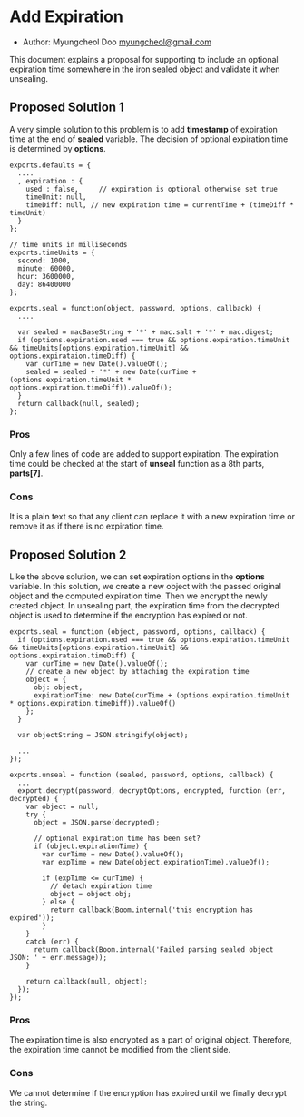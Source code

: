 # Add Expiration
* Author: Myungcheol Doo <myungcheol@gmail.com>

This document explains a proposal for supporting to include an optional expiration time somewhere in the iron sealed object and validate it when unsealing.

## Proposed Solution 1
A very simple solution to this problem is to add **timestamp** of expiration time at the end of **sealed** variable. The decision of optional expiration time is determined by **options**. 

````
exports.defaults = {
  ....
  , expiration : {
    used : false,     // expiration is optional otherwise set true
    timeUnit: null,   
    timeDiff: null, // new expiration time = currentTime + (timeDiff * timeUnit)
  }
};

// time units in milliseconds
exports.timeUnits = {
  second: 1000,
  minute: 60000,
  hour: 3600000,
  day: 86400000
};

exports.seal = function(object, password, options, callback) {
  ....
  
  var sealed = macBaseString + '*' + mac.salt + '*' + mac.digest;
  if (options.expiration.used === true && options.expiration.timeUnit && timeUnits[options.expiration.timeUnit] && options.expirataion.timeDiff) {
    var curTime = new Date().valueOf();
    sealed = sealed + '*' + new Date(curTime + (options.expiration.timeUnit * options.expiration.timeDiff)).valueOf();
  }
  return callback(null, sealed);
};
````

### Pros
Only a few lines of code are added to support expiration. The expiration time could be checked at the start of **unseal** function as a 8th parts, **parts[7]**.

### Cons
It is a plain text so that any client can replace it with a new expiration time or remove it as if there is no expiration time. 

## Proposed Solution 2
Like the above solution, we can set expiration options in the **options** variable. In this solution, we create a new object with the passed original object and the computed expiration time. Then we encrypt the newly created object. In unsealing part, the expiration time from the decrypted object is used to determine if the encryption has expired or not.

````
exports.seal = function (object, password, options, callback) {
  if (options.expiration.used === true && options.expiration.timeUnit && timeUnits[options.expiration.timeUnit] && options.expirataion.timeDiff) {
    var curTime = new Date().valueOf();
    // create a new object by attaching the expiration time
    object = {
      obj: object,
      expirationTime: new Date(curTime + (options.expiration.timeUnit * options.expiration.timeDiff)).valueOf()
    };
  }  

  var objectString = JSON.stringify(object);
  
  ...
});

exports.unseal = function (sealed, password, options, callback) {
  ...
  export.decrypt(password, decryptOptions, encrypted, function (err, decrypted) {
    var object = null;
    try {
      object = JSON.parse(decrypted);
      
      // optional expiration time has been set?
      if (object.expirationTime) {
        var curTime = new Date().valueOf();
        var expTime = new Date(object.expirationTime).valueOf();

        if (expTime <= curTime) {
          // detach expiration time
          object = object.obj;
        } else {
          return callback(Boom.internal('this encryption has expired'));
        }
    }
    catch (err) {
      return callback(Boom.internal('Failed parsing sealed object JSON: ' + err.message));
    }

    return callback(null, object);
  });
});
````

### Pros
The expiration time is also encrypted as a part of original object. Therefore, the expiration time cannot be modified from the client side.

### Cons
We cannot determine if the encryption has expired until we finally decrypt the string. 
